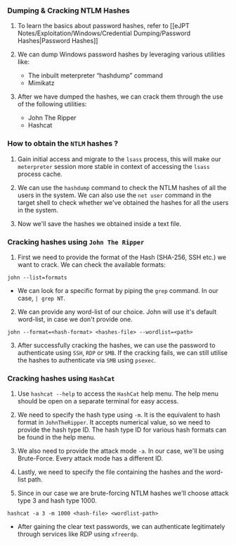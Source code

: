 
### Dumping & Cracking NTLM Hashes

1. To learn the basics about password hashes, refer to [[eJPT Notes/Exploitation/Windows/Credential Dumping/Password Hashes|Password Hashes]]

2. We can dump Windows password hashes by leveraging various utilities like:
	+ The inbuilt meterpreter “hashdump” command
	+ Mimikatz

3. After we have dumped the hashes, we can crack them through the use of the following utilities:
	+ John The Ripper
	+ Hashcat

### How to obtain the `NTLM` hashes ?

1. Gain initial access and migrate to the `lsass` process, this will make our `meterpreter` session more stable in context of accessing the `lsass` process cache. 

2. We can use the `hashdump` command to check the NTLM hashes of all the users in the system. We can also use the `net user` command in the target shell to check whether we've obtained the hashes for all the users in the system. 

3. Now we'll save the hashes we obtained inside a text file. 

### Cracking hashes using `John The Ripper`

1. First we need to provide the format of the Hash (SHA-256, SSH etc.) we want to crack. We can check the available formats:
```
john --list=formats
```
- We can look for a specific format by piping the `grep` command. In our case, `| grep NT`.

2. We can provide any word-list of our choice. John will use it's default word-list, in case we don't provide one.
```
john --format=<hash-format> <hashes-file> --wordlist=<path>
```

3. After successfully cracking the hashes, we can use the password to authenticate using `SSH`, `RDP` or `SMB`. If the cracking fails, we can still utilise the hashes to authenticate via `SMB` using `psexec`.

### Cracking hashes using `HashCat`

1. Use `hashcat --help` to access the `HashCat` help menu. The help menu should be open on a separate terminal for easy access.

2. We need to specify the hash type using  `-m`. It is the equivalent to hash format in `JohnTheRipper`.  It accepts numerical value, so we need to provide the hash type ID. The hash type ID for various hash formats can be found in the help menu. 

3. We also need to provide the attack mode `-a`. In our case, we'll be using Brute-Force. Every attack mode has a different ID. 

4. Lastly, we need to specify the file containing the hashes and the word-list path. 

5. Since in our case we are brute-forcing NTLM hashes we'll choose attack type 3 and hash type 1000.  
```
hashcat -a 3 -m 1000 <hash-file> <wordlist-path>
```

- After gaining the clear text passwords, we can authenticate legitimately through services like RDP using `xfreerdp`. 